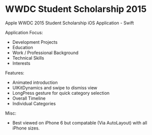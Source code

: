 # WWDC Student Scholarship 2015
Apple WWDC 2015 Student Scholarship iOS Application - Swift

Application Focus:
- Development Projects
- Education
- Work / Professional Background
- Technical Skills
- Interests

Features:
- Animated introduction
- UIKitDynamics and swipe to dismiss view
- LongPress gesture for quick category selection
- Overall Timeline
- Individual Categories

Misc:
- Best viewed on iPhone 6 but compatable (Via AutoLayout) with all iPhone sizes.

